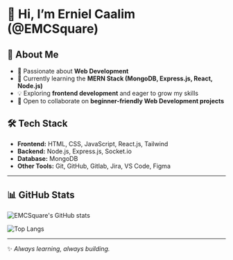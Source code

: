 # 👋 Hi, I’m Erniel Caalim (@EMCSquare)

## 🚀 About Me
- 👀 Passionate about **Web Development**  
- 🌱 Currently learning the **MERN Stack (MongoDB, Express.js, React, Node.js)**  
- 💡 Exploring **frontend development** and eager to grow my skills  
- 💞️ Open to collaborate on **beginner-friendly Web Development projects**


## 🛠️ Tech Stack
- **Frontend:** HTML, CSS, JavaScript, React.js, Tailwind  
- **Backend:** Node.js, Express.js, Socket.io  
- **Database:** MongoDB  
- **Other Tools:** Git, GitHub, Gitlab, Jira, VS Code, Figma  

---

## 📊 GitHub Stats
![EMCSquare's GitHub stats](https://github-readme-stats.vercel.app/api?username=EMCSquare12&show_icons=true&theme=radical)

![Top Langs](https://github-readme-stats.vercel.app/api/top-langs/?username=EMCSquare12&layout=compact&theme=radical)

---

✨ *Always learning, always building.*  
  
  

<!---
EMCSquare12/EMCSquare12 is a ✨ special ✨ repository because its `README.md` (this file) appears on your GitHub profile.
You can click the Preview link to take a look at your changes.
--->
